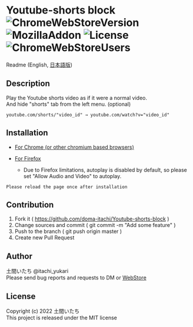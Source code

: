 Youtube-shorts block
![ChromeWebStoreVersion](https://img.shields.io/chrome-web-store/v/jiaopdjbehhjgokpphdfgmapkobbnmjp)
![MozillaAddon](https://img.shields.io/amo/v/youtube-shorts-block)
![License](https://img.shields.io/github/license/doma-itachi/Youtube-shorts-block)
![ChromeWebStoreUsers](https://img.shields.io/chrome-web-store/users/jiaopdjbehhjgokpphdfgmapkobbnmjp)
====
Readme (English, <a href="https://github.com/doma-itachi/Youtube-shorts-block/blob/master/readme_ja.md" target="_blank">日本語版</a>)  

## Description
Play the Youtube shorts video as if it were a normal video.  
And hide "shorts" tab from the left menu. (optional)  

`youtube.com/shorts/"video_id" → youtube.com/watch?v="video_id"`

## Installation
- <a href="https://chrome.google.com/webstore/detail/youtube-shorts-block/jiaopdjbehhjgokpphdfgmapkobbnmjp" target="_blank">For Chrome (or other chromium based browsers)</a>

- <a href="https://addons.mozilla.org/ja/firefox/addon/youtube-shorts-block/" target="_blank">For Firefox</a>  
  - Due to Firefox limitations, autoplay is disabled by default, so please set "Allow Audio and Video" to autoplay.

`Please reload the page once after installation`

## Contribution
1. Fork it ( https://github.com/doma-itachi/Youtube-shorts-block )
2. Change sources and commit ( git commit -m "Add some feature" )
3. Push to the branch ( git push origin master )
4. Create new Pull Request

## Author
土間いたち @itachi_yukari  
Please send bug reports and requests to DM or <a href="https://chrome.google.com/webstore/detail/youtube-shorts-block/jiaopdjbehhjgokpphdfgmapkobbnmjp" target="_blank">WebStore</a>

## License
Copyright (c) 2022 土間いたち  
This project is released under the MIT license
